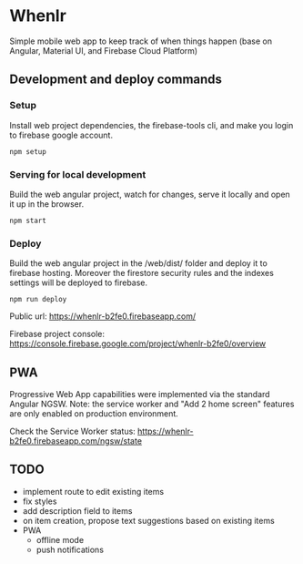 # Whenlr
Simple mobile web app to keep track of when things happen (base on Angular, Material UI, and Firebase Cloud Platform)

## Development and deploy commands

### Setup

Install web project dependencies, the firebase-tools cli, and make you login to firebase google account.

    npm setup

### Serving for local development

Build the web angular project, watch for changes, serve it locally and open it up in the browser.

    npm start

### Deploy

Build the web angular project in the /web/dist/ folder and deploy it to firebase hosting.
Moreover the firestore security rules and the indexes settings will be deployed to firebase.

    npm run deploy

Public url: https://whenlr-b2fe0.firebaseapp.com/

Firebase project console: https://console.firebase.google.com/project/whenlr-b2fe0/overview

## PWA

Progressive Web App capabilities were implemented via the standard Angular NGSW.
Note: the service worker and "Add 2 home screen" features are only enabled on production environment.

Check the Service Worker status: https://whenlr-b2fe0.firebaseapp.com/ngsw/state

## TODO

- implement route to edit existing items
- fix styles
- add description field to items
- on item creation, propose text suggestions based on existing items
- PWA
  - offline mode
  - push notifications
